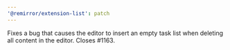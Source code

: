 ```yaml
---
'@remirror/extension-list': patch
---
```


Fixes a bug that causes the editor to insert an empty task list when deleting all content in the editor. Closes #1163.
